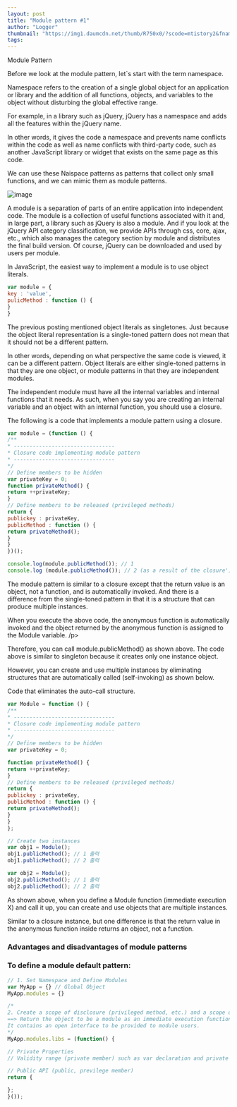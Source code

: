 ```yaml
---
layout: post
title: "Module pattern #1"
author: "Logger"
thumbnail: "https://img1.daumcdn.net/thumb/R750x0/?scode=mtistory2&fname=https%3A%2F%2Ft1.daumcdn.net%2Fcfile%2Ftistory%2F22425C42580078531E"
tags: 
---
```



Module Pattern

Before we look at the module pattern, let`s start with the term namespace.

Namespace refers to the creation of a single global object for an application or library and the addition of all functions, objects, and variables to the object without disturbing the global effective range.

For example, in a library such as jQuery, jQuery has a namespace and adds all the features within the jQuery name.

In other words, it gives the code a namespace and prevents name conflicts within the code as well as name conflicts with third-party code, such as another JavaScript library or widget that exists on the same page as this code.

We can use these Naispace patterns as patterns that collect only small functions, and we can mimic them as module patterns.

![image](https://t1.daumcdn.net/cfile/tistory/22425C42580078531E)

A module is a separation of parts of an entire application into independent code. The module is a collection of useful functions associated with it and, in large part, a library such as jQuery is also a module. And if you look at the jQuery API category classification, we provide APIs through css, core, ajax, etc., which also manages the category section by module and distributes the final build version. Of course, jQuery can be downloaded and used by users per module.

In JavaScript, the easiest way to implement a module is to use object literals.

```js
var module = {
key : 'value',
pulicMethod : function () {
}
}

```

The previous posting mentioned object literals as singletones. Just because the object literal representation is a single-toned pattern does not mean that it should not be a different pattern.

In other words, depending on what perspective the same code is viewed, it can be a different pattern. Object literals are either single-toned patterns in that they are one object, or module patterns in that they are independent modules.

The independent module must have all the internal variables and internal functions that it needs. As such, when you say you are creating an internal variable and an object with an internal function, you should use a closure.

The following is a code that implements a module pattern using a closure.

```js
var module = (function () {
/**
* --------------------------------
* Closure code implementing module pattern
* --------------------------------
*/
// Define members to be hidden
var privateKey = 0;
function privateMethod() {
return ++privateKey;
}
// Define members to be released (privileged methods)
return {
publickey : privateKey,
publicMethod : function () {
return privateMethod();
}
}
})();

console.log(module.publicMethod()); // 1
console.log (module.publicMethod()); // 2 (as a result of the closure')'
```

The module pattern is similar to a closure except that the return value is an object, not a function, and is automatically invoked. And there is a difference from the single-toned pattern in that it is a structure that can produce multiple instances.

When you execute the above code, the anonymous function is automatically invoked and the object returned by the anonymous function is assigned to the Module variable. /p>

Therefore, you can call module.publicMethod() as shown above. The code above is similar to singleton because it creates only one instance object.

However, you can create and use multiple instances by eliminating structures that are automatically called (self-invoking) as shown below.

Code that eliminates the auto-call structure.

```js
var Module = function () {
/**
* --------------------------------
* Closure code implementing module pattern
* --------------------------------
*/
// Define members to be hidden
var privateKey = 0;

function privateMethod() {
return ++privateKey;
}
// Define members to be released (privileged methods)
return {
publickey : privateKey,
publicMethod : function () {
return privateMethod();
}
}
};

// Create two instances
var obj1 = Module();
obj1.publicMethod(); // 1 출력
obj1.publicMethod(); // 2 출력

var obj2 = Module();
obj2.publicMethod(); // 1 출력
obj2.publicMethod(); // 2 출력
```

As shown above, when you define a Module function (immediate execution X) and call it up, you can create and use objects that are multiple instances.

Similar to a closure instance, but one difference is that the return value in the anonymous function inside returns an object, not a function.

### Advantages and disadvantages of module patterns

### To define a module default pattern:

```js
// 1. Set Namespace and Define Modules
var MyApp = {} // Global Object
MyApp.modules = {}

/*
2. Create a scope of disclosure (privileged method, etc.) and a scope of non-disclosure validity.
==> Return the object to be a module as an immediate execution function.
It contains an open interface to be provided to module users.
*/
MyApp.modules.libs = (function() {

// Private Properties
// Validity range (private member) such as var declaration and private method

// Public API (public, previlege member)
return {

};
}());
```